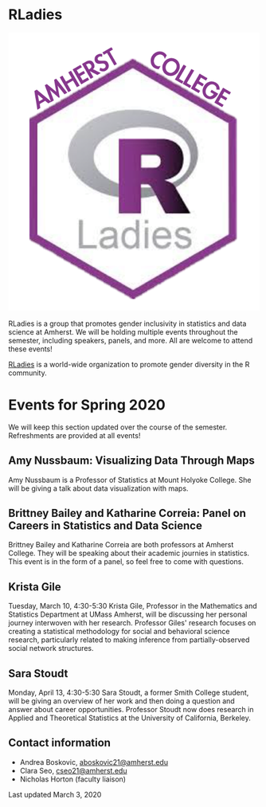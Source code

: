 # RLadies

![RLadies Amherst Logo](rladies_amherst_logo.png)

RLadies is a group that promotes gender inclusivity in statistics and data science at Amherst. We will be holding multiple events throughout the semester, including speakers, panels, and more. All are welcome to attend these events!

[RLadies](https://rladies.org) is a world-wide organization to promote gender diversity in the R community.  

# Events for Spring 2020

We will keep this section updated over the course of the semester. Refreshments are provided at all events!

## Amy Nussbaum: Visualizing Data Through Maps
Amy Nussbaum is a Professor of Statistics at Mount Holyoke College. She will be giving a talk about data visualization with maps. 

## Brittney Bailey and Katharine Correia: Panel on Careers in Statistics and Data Science
Brittney Bailey and Katharine Correia are both professors at Amherst College. They will be speaking about their academic journies in statistics. This event is in the form of a panel, so feel free to come with questions.

## Krista Gile
Tuesday, March 10, 4:30-5:30
Krista Gile, Professor in the Mathematics and Statistics Department at UMass Amherst, will be discussing her personal journey interwoven with her research. Professor Giles' research focuses on creating a statistical methodology for social and behavioral science research, particularly related to making inference from partially-observed social network structures.

## Sara Stoudt
Monday, April 13, 4:30-5:30
Sara Stoudt, a former Smith College student, will be giving an overview of her work and then doing a question and answer about career opportunities. Professor Stoudt now does research in Applied and Theoretical Statistics at the University of California, Berkeley.

## Contact information

- Andrea Boskovic, aboskovic21@amherst.edu
- Clara Seo, cseo21@amherst.edu
- Nicholas Horton (faculty liaison)

Last updated March 3, 2020
